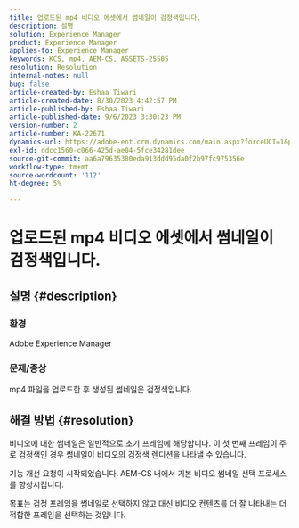 ```yaml
---
title: 업로드된 mp4 비디오 에셋에서 썸네일이 검정색입니다.
description: 설명
solution: Experience Manager
product: Experience Manager
applies-to: Experience Manager
keywords: KCS, mp4, AEM-CS, ASSETS-25505
resolution: Resolution
internal-notes: null
bug: false
article-created-by: Eshaa Tiwari
article-created-date: 8/30/2023 4:42:57 PM
article-published-by: Eshaa Tiwari
article-published-date: 9/6/2023 3:30:23 PM
version-number: 2
article-number: KA-22671
dynamics-url: https://adobe-ent.crm.dynamics.com/main.aspx?forceUCI=1&pagetype=entityrecord&etn=knowledgearticle&id=4c7a4b44-5447-ee11-be6d-6045bd006793
exl-id: ddcc1560-c066-425d-ae04-5fce34281dee
source-git-commit: aa6a79635380eda913ddd95da0f2b97fc975356e
workflow-type: tm+mt
source-wordcount: '112'
ht-degree: 5%

---
```


# 업로드된 mp4 비디오 에셋에서 썸네일이 검정색입니다.

## 설명 {#description}


### 환경 

Adobe Experience Manager

### 문제/증상

mp4 파일을 업로드한 후 생성된 썸네일은 검정색입니다.


## 해결 방법 {#resolution}


비디오에 대한 썸네일은 일반적으로 초기 프레임에 해당합니다. 이 첫 번째 프레임이 주로 검정색인 경우 썸네일이 비디오의 검정색 렌디션을 나타낼 수 있습니다.

기능 개선 요청이 시작되었습니다.<b> </b>AEM-CS 내에서 기본 비디오 썸네일 선택 프로세스를 향상시킵니다.

목표는 검정 프레임을 썸네일로 선택하지 않고 대신 비디오 컨텐츠를 더 잘 나타내는 더 적합한 프레임을 선택하는 것입니다.
